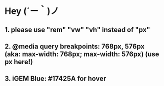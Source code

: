 # Hey (´ー｀)ノ 
## 1. please use "rem" "vw" "vh" instead of "px"
## 2. @media query breakpoints: 768px, 576px (aka: max-width: 768px; max-width: 576px) (use px here!)
## 3. iGEM Blue: #17425A for hover
